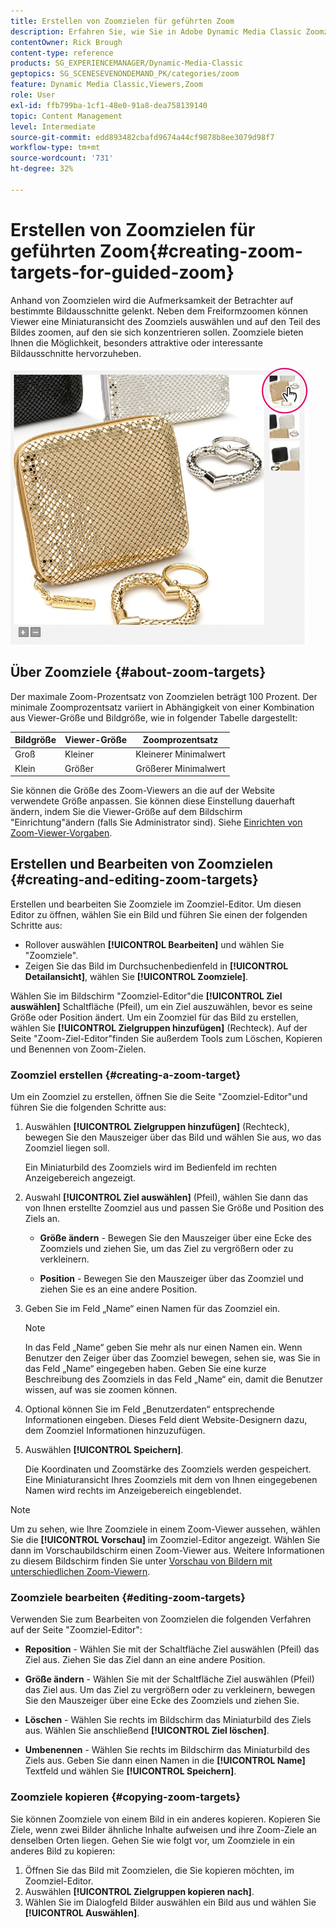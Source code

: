 ```yaml
---
title: Erstellen von Zoomzielen für geführten Zoom
description: Erfahren Sie, wie Sie in Adobe Dynamic Media Classic Zoomziele für geführtes Zoomen erstellen.
contentOwner: Rick Brough
content-type: reference
products: SG_EXPERIENCEMANAGER/Dynamic-Media-Classic
geptopics: SG_SCENESEVENONDEMAND_PK/categories/zoom
feature: Dynamic Media Classic,Viewers,Zoom
role: User
exl-id: ffb799ba-1cf1-48e0-91a8-dea758139140
topic: Content Management
level: Intermediate
source-git-commit: edd893482cbafd9674a44cf9878b8ee3079d98f7
workflow-type: tm+mt
source-wordcount: '731'
ht-degree: 32%

---
```


# Erstellen von Zoomzielen für geführten Zoom{#creating-zoom-targets-for-guided-zoom}

Anhand von Zoomzielen wird die Aufmerksamkeit der Betrachter auf bestimmte Bildausschnitte gelenkt. Neben dem Freiformzoomen können Viewer eine Miniaturansicht des Zoomziels auswählen und auf den Teil des Bildes zoomen, auf den sie sich konzentrieren sollen. Zoomziele bieten Ihnen die Möglichkeit, besonders attraktive oder interessante Bildausschnitte hervorzuheben.

![Erstellen von Zoomzielen für geführten Zoom](/help/using/assets/zo_guided_zoom.png)

## Über Zoomziele {#about-zoom-targets}

Der maximale Zoom-Prozentsatz von Zoomzielen beträgt 100 Prozent. Der minimale Zoomprozentsatz variiert in Abhängigkeit von einer Kombination aus Viewer-Größe und Bildgröße, wie in folgender Tabelle dargestellt:

| Bildgröße | Viewer-Größe | Zoomprozentsatz |
| --- | --- | --- |
| Groß | Kleiner | Kleinerer Minimalwert |
| Klein | Größer | Größerer Minimalwert |

Sie können die Größe des Zoom-Viewers an die auf der Website verwendete Größe anpassen. Sie können diese Einstellung dauerhaft ändern, indem Sie die Viewer-Größe auf dem Bildschirm &quot;Einrichtung&quot;ändern (falls Sie Administrator sind). Siehe [Einrichten von Zoom-Viewer-Vorgaben](setting-zoom-viewer-presets.md#setting_up_zoom_viewer_presets).

## Erstellen und Bearbeiten von Zoomzielen {#creating-and-editing-zoom-targets}

Erstellen und bearbeiten Sie Zoomziele im Zoomziel-Editor. Um diesen Editor zu öffnen, wählen Sie ein Bild und führen Sie einen der folgenden Schritte aus:

* Rollover auswählen **[!UICONTROL Bearbeiten]** und wählen Sie &quot;Zoomziele&quot;.
* Zeigen Sie das Bild im Durchsuchenbedienfeld in **[!UICONTROL Detailansicht]**, wählen Sie **[!UICONTROL Zoomziele]**.

Wählen Sie im Bildschirm &quot;Zoomziel-Editor&quot;die **[!UICONTROL Ziel auswählen]** Schaltfläche (Pfeil), um ein Ziel auszuwählen, bevor es seine Größe oder Position ändert. Um ein Zoomziel für das Bild zu erstellen, wählen Sie **[!UICONTROL Zielgruppen hinzufügen]** (Rechteck). Auf der Seite &quot;Zoom-Ziel-Editor&quot;finden Sie außerdem Tools zum Löschen, Kopieren und Benennen von Zoom-Zielen.

### Zoomziel erstellen {#creating-a-zoom-target}

Um ein Zoomziel zu erstellen, öffnen Sie die Seite &quot;Zoomziel-Editor&quot;und führen Sie die folgenden Schritte aus:

1. Auswählen **[!UICONTROL Zielgruppen hinzufügen]** (Rechteck), bewegen Sie den Mauszeiger über das Bild und wählen Sie aus, wo das Zoomziel liegen soll.

   Ein Miniaturbild des Zoomziels wird im Bedienfeld im rechten Anzeigebereich angezeigt.

1. Auswahl **[!UICONTROL Ziel auswählen]** (Pfeil), wählen Sie dann das von Ihnen erstellte Zoomziel aus und passen Sie Größe und Position des Ziels an.

   * **Größe ändern** - Bewegen Sie den Mauszeiger über eine Ecke des Zoomziels und ziehen Sie, um das Ziel zu vergrößern oder zu verkleinern.

   * **Position** - Bewegen Sie den Mauszeiger über das Zoomziel und ziehen Sie es an eine andere Position.

1. Geben Sie im Feld „Name“ einen Namen für das Zoomziel ein.

   >[!NOTE]
   >
   >In das Feld „Name“ geben Sie mehr als nur einen Namen ein. Wenn Benutzer den Zeiger über das Zoomziel bewegen, sehen sie, was Sie in das Feld „Name“ eingegeben haben. Geben Sie eine kurze Beschreibung des Zoomziels in das Feld „Name“ ein, damit die Benutzer wissen, auf was sie zoomen können.

1. Optional können Sie im Feld „Benutzerdaten“ entsprechende Informationen eingeben. Dieses Feld dient Website-Designern dazu, dem Zoomziel Informationen hinzuzufügen.
1. Auswählen **[!UICONTROL Speichern]**.

   Die Koordinaten und Zoomstärke des Zoomziels werden gespeichert. Eine Miniaturansicht Ihres Zoomziels mit dem von Ihnen eingegebenen Namen wird rechts im Anzeigebereich eingeblendet.

>[!NOTE]
>
>Um zu sehen, wie Ihre Zoomziele in einem Zoom-Viewer aussehen, wählen Sie die **[!UICONTROL Vorschau]** im Zoomziel-Editor angezeigt. Wählen Sie dann im Vorschaubildschirm einen Zoom-Viewer aus. Weitere Informationen zu diesem Bildschirm finden Sie unter [Vorschau von Bildern mit unterschiedlichen Zoom-Viewern](previewing-image-assets-different-zoom.md#previewing_image_assets_with_different_zoom_viewers).

### Zoomziele bearbeiten {#editing-zoom-targets}

Verwenden Sie zum Bearbeiten von Zoomzielen die folgenden Verfahren auf der Seite &quot;Zoomziel-Editor&quot;:

* **Reposition** - Wählen Sie mit der Schaltfläche Ziel auswählen (Pfeil) das Ziel aus. Ziehen Sie das Ziel dann an eine andere Position.

* **Größe ändern** - Wählen Sie mit der Schaltfläche Ziel auswählen (Pfeil) das Ziel aus. Um das Ziel zu vergrößern oder zu verkleinern, bewegen Sie den Mauszeiger über eine Ecke des Zoomziels und ziehen Sie.

* **Löschen** - Wählen Sie rechts im Bildschirm das Miniaturbild des Ziels aus. Wählen Sie anschließend **[!UICONTROL Ziel löschen]**.

* **Umbenennen** - Wählen Sie rechts im Bildschirm das Miniaturbild des Ziels aus. Geben Sie dann einen Namen in die **[!UICONTROL Name]** Textfeld und wählen Sie **[!UICONTROL Speichern]**.

### Zoomziele kopieren {#copying-zoom-targets}

Sie können Zoomziele von einem Bild in ein anderes kopieren. Kopieren Sie Ziele, wenn zwei Bilder ähnliche Inhalte aufweisen und ihre Zoom-Ziele an denselben Orten liegen. Gehen Sie wie folgt vor, um Zoomziele in ein anderes Bild zu kopieren:

1. Öffnen Sie das Bild mit Zoomzielen, die Sie kopieren möchten, im Zoomziel-Editor.
1. Auswählen **[!UICONTROL Zielgruppen kopieren nach]**.
1. Wählen Sie im Dialogfeld Bilder auswählen ein Bild aus und wählen Sie **[!UICONTROL Auswählen]**.
